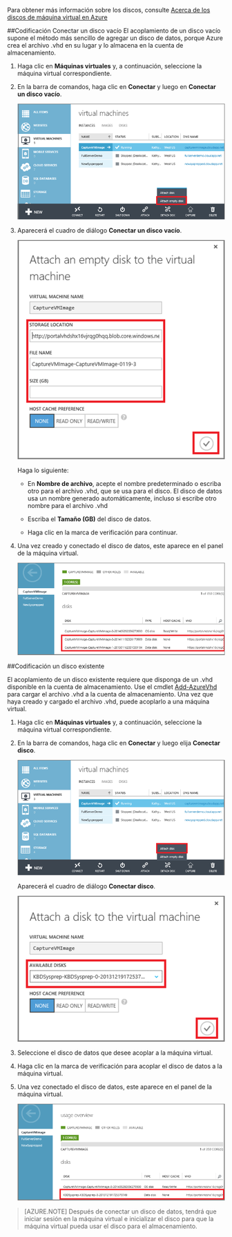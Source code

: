 ﻿
Para obtener más información sobre los discos, consulte [Acerca de los discos de máquina virtual en Azure](http://go.microsoft.com/fwlink/p/?LinkId=403697)

##<a id="attachempty"></a>Codificación Conectar un disco vacío
El acoplamiento de un disco vacío supone el método más sencillo de agregar un disco de datos, porque Azure crea el archivo .vhd en su lugar y lo almacena en la cuenta de almacenamiento.

1. Haga clic en **Máquinas virtuales** y, a continuación, seleccione la máquina virtual correspondiente.

2. En la barra de comandos, haga clic en **Conectar** y luego en **Conectar un disco vacío**.


	![Attach an empty disk](./media/howto-attach-disk-window-linux/AttachEmptyDisk.png)

3.	Aparecerá el cuadro de diálogo **Conectar un disco vacío**.


	![Attach a new empty disk](./media/howto-attach-disk-window-linux/AttachEmptyDetail.png)

 
	Haga lo siguiente:

	- En **Nombre de archivo**, acepte el nombre predeterminado o escriba otro para el archivo .vhd, que se usa para el disco. El disco de datos usa un nombre generado automáticamente, incluso si escribe otro nombre para el archivo .vhd

	- Escriba el **Tamaño (GB)** del disco de datos. 

	- Haga clic en la marca de verificación para continuar.

4.	Una vez creado y conectado el disco de datos, este aparece en el panel de la máquina virtual.

	![Empty data disk successfully attached](./media/howto-attach-disk-window-linux/AttachEmptySuccess.png)

##<a id="attachexisting"></a>Codificación un disco existente

El acoplamiento de un disco existente requiere que disponga de un .vhd disponible en la cuenta de almacenamiento. Use el cmdlet [Add-AzureVhd](http://go.microsoft.com/FWLink/p/?LinkID=391684) para cargar el archivo .vhd a la cuenta de almacenamiento. Una vez que haya creado y cargado el archivo .vhd, puede acoplarlo a una máquina virtual. 

1. Haga clic en **Máquinas virtuales** y, a continuación, seleccione la máquina virtual correspondiente.

2. En la barra de comandos, haga clic en **Conectar** y luego elija **Conectar disco**.


	![Attach data disk](./media/howto-attach-disk-window-linux/AttachExistingDisk.png)

	Aparecerá el cuadro de diálogo **Conectar disco**.



	![Enter data disk details](./media/howto-attach-disk-window-linux/AttachExistingDetail.png)

3. Seleccione el disco de datos que desee acoplar a la máquina virtual.

4. Haga clic en la marca de verificación para acoplar el disco de datos a la máquina virtual.
 
5.	Una vez conectado el disco de datos, este aparece en el panel de la máquina virtual.


	![Data disk successfully attached](./media/howto-attach-disk-window-linux/AttachExistingSuccess.png)

> [AZURE.NOTE] 
> Después de conectar un disco de datos, tendrá que iniciar sesión en la máquina virtual e inicializar el disco para que la máquina virtual pueda usar el disco para el almacenamiento.




<!--HONumber=45--> 
